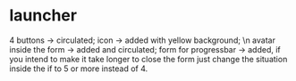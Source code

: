 # launcher
4 buttons -> circulated;
icon -> added with yellow background; \n
avatar inside the form -> added and circulated;
form for progressbar -> added, if you intend to make it take longer to close the form just change the situation inside the if to 5 or more instead of 4.
